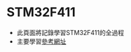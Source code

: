 # STM32F411

* 此頁面將記錄學習STM32F411的全過程
* 主要學習[參考網址](https://blog.csdn.net/qq_36347513/category_10508589.html/ "link")
